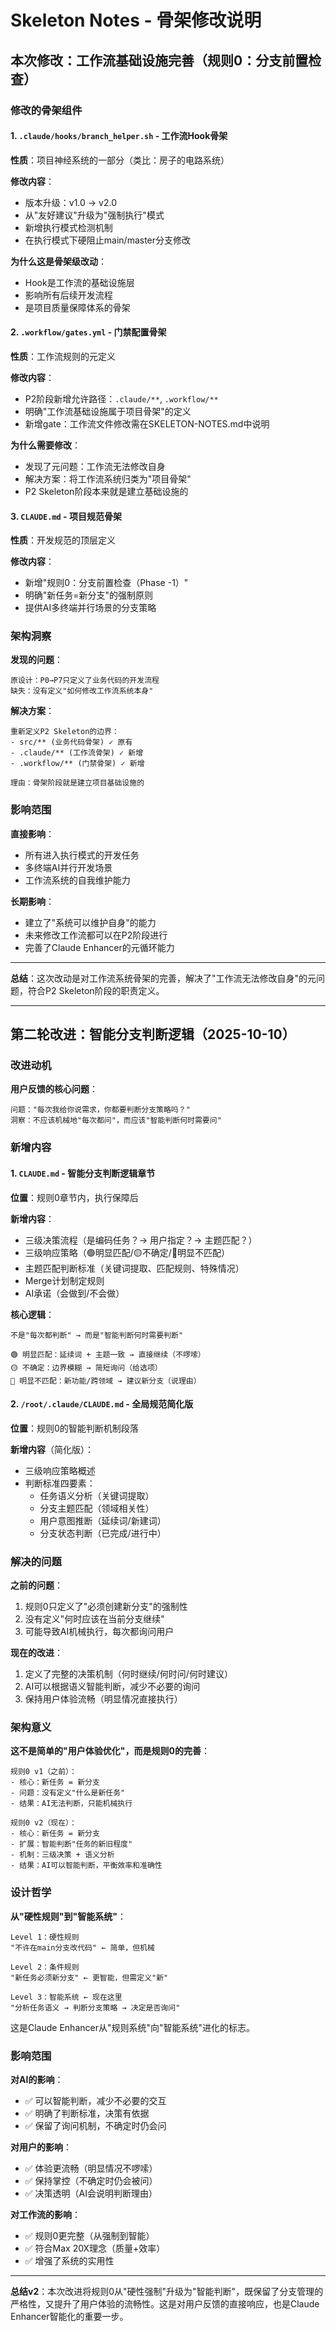# Skeleton Notes - 骨架修改说明

## 本次修改：工作流基础设施完善（规则0：分支前置检查）

### 修改的骨架组件

#### 1. `.claude/hooks/branch_helper.sh` - 工作流Hook骨架
**性质**：项目神经系统的一部分（类比：房子的电路系统）

**修改内容**：
- 版本升级：v1.0 → v2.0
- 从"友好建议"升级为"强制执行"模式
- 新增执行模式检测机制
- 在执行模式下硬阻止main/master分支修改

**为什么这是骨架级改动**：
- Hook是工作流的基础设施层
- 影响所有后续开发流程
- 是项目质量保障体系的骨架

#### 2. `.workflow/gates.yml` - 门禁配置骨架
**性质**：工作流规则的元定义

**修改内容**：
- P2阶段新增允许路径：`.claude/**`, `.workflow/**`
- 明确"工作流基础设施属于项目骨架"的定义
- 新增gate：工作流文件修改需在SKELETON-NOTES.md中说明

**为什么需要修改**：
- 发现了元问题：工作流无法修改自身
- 解决方案：将工作流系统归类为"项目骨架"
- P2 Skeleton阶段本来就是建立基础设施的

#### 3. `CLAUDE.md` - 项目规范骨架
**性质**：开发规范的顶层定义

**修改内容**：
- 新增"规则0：分支前置检查（Phase -1）"
- 明确"新任务=新分支"的强制原则
- 提供AI多终端并行场景的分支策略

### 架构洞察

**发现的问题**：
```
原设计：P0→P7只定义了业务代码的开发流程
缺失：没有定义"如何修改工作流系统本身"
```

**解决方案**：
```
重新定义P2 Skeleton的边界：
- src/** (业务代码骨架) ✓ 原有
- .claude/** (工作流骨架) ✓ 新增
- .workflow/** (门禁骨架) ✓ 新增

理由：骨架阶段就是建立项目基础设施的
```

### 影响范围

**直接影响**：
- 所有进入执行模式的开发任务
- 多终端AI并行开发场景
- 工作流系统的自我维护能力

**长期影响**：
- 建立了"系统可以维护自身"的能力
- 未来修改工作流都可以在P2阶段进行
- 完善了Claude Enhancer的元循环能力

---

**总结**：这次改动是对工作流系统骨架的完善，解决了"工作流无法修改自身"的元问题，符合P2 Skeleton阶段的职责定义。

---

## 第二轮改进：智能分支判断逻辑（2025-10-10）

### 改进动机

**用户反馈的核心问题**：
```
问题："每次我给你说需求，你都要判断分支策略吗？"
洞察：不应该机械地"每次都问"，而应该"智能判断何时需要问"
```

### 新增内容

#### 1. `CLAUDE.md` - 智能分支判断逻辑章节
**位置**：规则0章节内，执行保障后

**新增内容**：
- 三级决策流程（是编码任务？→ 用户指定？→ 主题匹配？）
- 三级响应策略（🟢明显匹配/🟡不确定/🔴明显不匹配）
- 主题匹配判断标准（关键词提取、匹配规则、特殊情况）
- Merge计划制定规则
- AI承诺（会做到/不会做）

**核心逻辑**：
```
不是"每次都判断" → 而是"智能判断何时需要判断"

🟢 明显匹配：延续词 + 主题一致 → 直接继续（不啰嗦）
🟡 不确定：边界模糊 → 简短询问（给选项）
🔴 明显不匹配：新功能/跨领域 → 建议新分支（说理由）
```

#### 2. `/root/.claude/CLAUDE.md` - 全局规范简化版
**位置**：规则0的智能判断机制段落

**新增内容**（简化版）：
- 三级响应策略概述
- 判断标准四要素：
  - 任务语义分析（关键词提取）
  - 分支主题匹配（领域相关性）
  - 用户意图推断（延续词/新建词）
  - 分支状态判断（已完成/进行中）

### 解决的问题

**之前的问题**：
1. 规则0只定义了"必须创建新分支"的强制性
2. 没有定义"何时应该在当前分支继续"
3. 可能导致AI机械执行，每次都询问用户

**现在的改进**：
1. 定义了完整的决策机制（何时继续/何时问/何时建议）
2. AI可以根据语义智能判断，减少不必要的询问
3. 保持用户体验流畅（明显情况直接执行）

### 架构意义

**这不是简单的"用户体验优化"，而是规则0的完善**：

```
规则0 v1（之前）：
- 核心：新任务 = 新分支
- 问题：没有定义"什么是新任务"
- 结果：AI无法判断，只能机械执行

规则0 v2（现在）：
- 核心：新任务 = 新分支
- 扩展：智能判断"任务的新旧程度"
- 机制：三级决策 + 语义分析
- 结果：AI可以智能判断，平衡效率和准确性
```

### 设计哲学

**从"硬性规则"到"智能系统"**：

```
Level 1：硬性规则
"不许在main分支改代码" ← 简单，但机械

Level 2：条件规则
"新任务必须新分支" ← 更智能，但需定义"新"

Level 3：智能系统 ← 现在这里
"分析任务语义 → 判断分支策略 → 决定是否询问"
```

这是Claude Enhancer从"规则系统"向"智能系统"进化的标志。

### 影响范围

**对AI的影响**：
- ✅ 可以智能判断，减少不必要的交互
- ✅ 明确了判断标准，决策有依据
- ✅ 保留了询问机制，不确定时仍会问

**对用户的影响**：
- ✅ 体验更流畅（明显情况不啰嗦）
- ✅ 保持掌控（不确定时仍会被问）
- ✅ 决策透明（AI会说明判断理由）

**对工作流的影响**：
- ✅ 规则0更完整（从强制到智能）
- ✅ 符合Max 20X理念（质量+效率）
- ✅ 增强了系统的实用性

---

**总结v2**：本次改进将规则0从"硬性强制"升级为"智能判断"，既保留了分支管理的严格性，又提升了用户体验的流畅性。这是对用户反馈的直接响应，也是Claude Enhancer智能化的重要一步。
